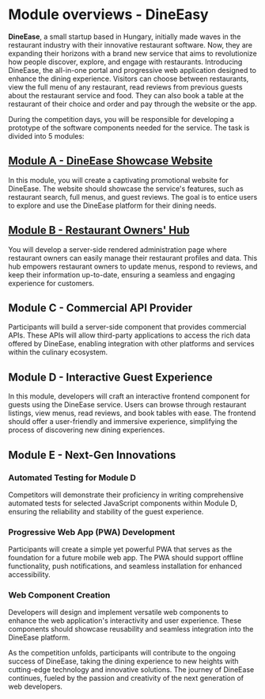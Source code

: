 # Module overviews - DineEasy

**DineEase**, a small startup based in Hungary, initially made waves in the restaurant industry with their innovative restaurant software. Now, they are expanding their horizons with a brand new service that aims to revolutionize how people discover, explore, and engage with restaurants. Introducing DineEase, the all-in-one portal and progressive web application designed to enhance the dining experience. Visitors can choose between restaurants, view the full menu of any restaurant, read reviews from previous guests about the restaurant service and food. They can also book a table at the restaurant of their choice and order and pay through the website or the app.

During the competition days, you will be responsible for developing a prototype of the software components needed for the service. The task is divided into 5 modules:

## [Module A - DineEase Showcase Website](https://github.com/es2023-s17-hu-prep/es2023-HU-RO-traning/blob/main/module-A.md)
In this module, you will create a captivating promotional website for DineEase. The website should showcase the service's features, such as restaurant search, full menus, and guest reviews. The goal is to entice users to explore and use the DineEase platform for their dining needs.
## [Module B - Restaurant Owners' Hub](https://github.com/es2023-s17-hu-prep/es2023-HU-RO-traning/blob/main/module-B.md)
You will develop a server-side rendered administration page where restaurant owners can easily manage their restaurant profiles and data. This hub empowers restaurant owners to update menus, respond to reviews, and keep their information up-to-date, ensuring a seamless and engaging experience for customers.
## Module C -  Commercial API Provider
Participants will build a server-side component that provides commercial APIs. These APIs will allow third-party applications to access the rich data offered by DineEase, enabling integration with other platforms and services within the culinary ecosystem.
## Module D - Interactive Guest Experience
In this module, developers will craft an interactive frontend component for guests using the DineEase service. Users can browse through restaurant listings, view menus, read reviews, and book tables with ease. The frontend should offer a user-friendly and immersive experience, simplifying the process of discovering new dining experiences.
## Module E - Next-Gen Innovations
### Automated Testing for Module D
Competitors will demonstrate their proficiency in writing comprehensive automated tests for selected JavaScript components within Module D, ensuring the reliability and stability of the guest experience. 
###  Progressive Web App (PWA) Development
Participants will create a simple yet powerful PWA that serves as the foundation for a future mobile web app. 
The PWA should support offline functionality, push notifications, and seamless installation for enhanced accessibility.
### Web Component Creation
Developers will design and implement versatile web components to enhance the web application's interactivity and user experience. These components should showcase reusability and seamless integration into the DineEase platform.

As the competition unfolds, participants will contribute to the ongoing success of DineEase, taking the dining experience to new heights with cutting-edge technology and innovative solutions. The journey of DineEase continues, fueled by the passion and creativity of the next generation of web developers. 
